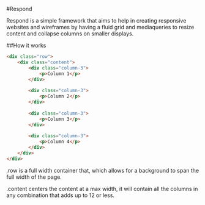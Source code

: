 #Respond

Respond is a simple framework that aims to help in creating responsive websites and wireframes by having a fluid grid and mediaqueries to resize content and collapse columns on smaller displays.

##How it works
```html
<div class="row">
    <div class="content">
        <div class="column-3">
            <p>Column 1</p>
        </div>
        
        <div class="column-3">
            <p>Column 2</p>
        </div>
        
        <div class="column-3">
            <p>Column 3</p>
        </div>
        
        <div class="column-3">
            <p>Column 4</p>
        </div>
    </div>
</div>
```

.row is a full width container that, which allows for a background to span the full width of the page.  

.content centers the content at a max width, it will contain all the columns in any combination that adds up to 12 or less.